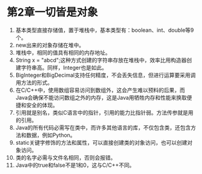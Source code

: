 # 第2章一切皆是对象

1.  基本类型直接存储值，置于堆栈中，基本类型有：boolean、int、double等9个。
2.  new出来的对象存储在堆中。
3.  堆栈中，相同的值具有相同的内存地址。
4.  String x = "abcd";这种方式创建的字符串存放在堆栈中，效率比用构造器创建字符串高。同样，Integer也是如此。
5.  BigInteger和BigDecimal支持任何精度，不会丢失信息，但进行运算要采用调用方法的形式。
6.  在C/C++中，使用数组容易访问到数组外，这会产生难以预料的后果，而Java会确保不能访问数组之外的内存，这是Java用牺牲内存和性能来换取便捷和安全的体现。
7.  引用就是别名，类似C语言中的指针，引用的能力比指针弱。方法传参就是用的引用。
8.  Java的所有代码必需写在类中，而许多其他语言的库，不仅包含类，还包含方法和数据，例如Python。
9.  static关键字修饰的方法和属性，可以直接创建类的对象访问，也可以创建对象访问。
10.  类的名字必需与文件名相同，否则会报错。
11.  Java中的true和false不是1和0，这与C/C++不同。
